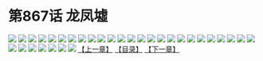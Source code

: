 # 第867话 龙凤墟
![](https://mhpic.xiaomingtaiji.net/comic/D/斗破苍穹/第867话F0_283955/1.jpg-zymk.middle.webp)
![](https://mhpic.xiaomingtaiji.net/comic/D/斗破苍穹/第867话F0_283955/2.jpg-zymk.middle.webp)
![](https://mhpic.xiaomingtaiji.net/comic/D/斗破苍穹/第867话F0_283955/3.jpg-zymk.middle.webp)
![](https://mhpic.xiaomingtaiji.net/comic/D/斗破苍穹/第867话F0_283955/4.jpg-zymk.middle.webp)
![](https://mhpic.xiaomingtaiji.net/comic/D/斗破苍穹/第867话F0_283955/5.jpg-zymk.middle.webp)
![](https://mhpic.xiaomingtaiji.net/comic/D/斗破苍穹/第867话F0_283955/6.jpg-zymk.middle.webp)
![](https://mhpic.xiaomingtaiji.net/comic/D/斗破苍穹/第867话F0_283955/7.jpg-zymk.middle.webp)
![](https://mhpic.xiaomingtaiji.net/comic/D/斗破苍穹/第867话F0_283955/8.jpg-zymk.middle.webp)
![](https://mhpic.xiaomingtaiji.net/comic/D/斗破苍穹/第867话F0_283955/9.jpg-zymk.middle.webp)
![](https://mhpic.xiaomingtaiji.net/comic/D/斗破苍穹/第867话F0_283955/10.jpg-zymk.middle.webp)
![](https://mhpic.xiaomingtaiji.net/comic/D/斗破苍穹/第867话F0_283955/11.jpg-zymk.middle.webp)
![](https://mhpic.xiaomingtaiji.net/comic/D/斗破苍穹/第867话F0_283955/12.jpg-zymk.middle.webp)
![](https://mhpic.xiaomingtaiji.net/comic/D/斗破苍穹/第867话F0_283955/13.jpg-zymk.middle.webp)
![](https://mhpic.xiaomingtaiji.net/comic/D/斗破苍穹/第867话F0_283955/14.jpg-zymk.middle.webp)
![](https://mhpic.xiaomingtaiji.net/comic/D/斗破苍穹/第867话F0_283955/15.jpg-zymk.middle.webp)
![](https://mhpic.xiaomingtaiji.net/comic/D/斗破苍穹/第867话F0_283955/16.jpg-zymk.middle.webp)
![](https://mhpic.xiaomingtaiji.net/comic/D/斗破苍穹/第867话F0_283955/17.jpg-zymk.middle.webp)
![](https://mhpic.xiaomingtaiji.net/comic/D/斗破苍穹/第867话F0_283955/18.jpg-zymk.middle.webp)
![](https://mhpic.xiaomingtaiji.net/comic/D/斗破苍穹/第867话F0_283955/19.jpg-zymk.middle.webp)
![](https://mhpic.xiaomingtaiji.net/comic/D/斗破苍穹/第867话F0_283955/20.jpg-zymk.middle.webp)
![](https://mhpic.xiaomingtaiji.net/comic/D/斗破苍穹/第867话F0_283955/21.jpg-zymk.middle.webp)
![](https://mhpic.xiaomingtaiji.net/comic/D/斗破苍穹/第867话F0_283955/22.jpg-zymk.middle.webp)
![](https://mhpic.xiaomingtaiji.net/comic/D/斗破苍穹/第867话F0_283955/23.jpg-zymk.middle.webp)
![](https://mhpic.xiaomingtaiji.net/comic/D/斗破苍穹/第867话F0_283955/24.jpg-zymk.middle.webp)
![](https://mhpic.xiaomingtaiji.net/comic/D/斗破苍穹/第867话F0_283955/25.jpg-zymk.middle.webp)
![](https://mhpic.xiaomingtaiji.net/comic/D/斗破苍穹/第867话F0_283955/26.jpg-zymk.middle.webp)
![](https://mhpic.xiaomingtaiji.net/comic/D/斗破苍穹/第867话F0_283955/27.jpg-zymk.middle.webp)
![](https://mhpic.xiaomingtaiji.net/comic/D/斗破苍穹/第867话F0_283955/28.jpg-zymk.middle.webp)
![](https://mhpic.xiaomingtaiji.net/comic/D/斗破苍穹/第867话F0_283955/29.jpg-zymk.middle.webp)
![](https://mhpic.xiaomingtaiji.net/comic/D/斗破苍穹/第867话F0_283955/30.jpg-zymk.middle.webp)
![](https://mhpic.xiaomingtaiji.net/comic/D/斗破苍穹/第867话F0_283955/31.jpg-zymk.middle.webp)
![](https://mhpic.xiaomingtaiji.net/comic/D/斗破苍穹/第867话F0_283955/32.jpg-zymk.middle.webp)
[【上一章】](./870.md)
[【目录】](./READMD.md)
[【下一章】](./872.md)
